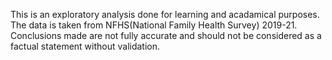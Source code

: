 This is an exploratory analysis done for learning and acadamical purposes. The data is taken from NFHS(National Family Health Survey) 2019-21. Conclusions made are not fully accurate and should not be considered as a factual statement without validation.
